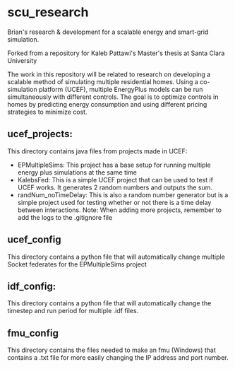# scu_research
Brian's research & development for a scalable energy and smart-grid simulation.

Forked from a repository for Kaleb Pattawi's Master's thesis at Santa Clara University

The work in this repository will be related to research on developing a scalable method of simulating multiple residential homes.  Using a co-simulation platform (UCEF), multiple EnergyPlus models can be run simultaneously with different controls.  The goal is to optimize controls in homes by predicting energy consumption and using different pricing strategies to minimize cost.

## ucef_projects:
This directory contains java files from projects made in UCEF:
- EPMultipleSims: This project has a base setup for running multiple energy plus simulations at the same time
- KalebsFed: This is a simple UCEF project that can be used to test if UCEF works.  It generates 2 random numbers and outputs the sum.
- randNum_noTimeDelay: This is also a random number generator but is a simple project used for testing whether or not there is a time delay between interactions.
Note: When adding more projects, remember to add the logs to the .gitignore file

## ucef_config
This directory contains a python file that will automatically change multiple Socket federates for the EPMultipleSims project

## idf_config:
This directory contains a python file that will automatically change the timestep and run period for multiple .idf files.

## fmu_config
This directory contains the files needed to make an fmu (Windows) that contains a .txt file for more easily changing the IP address and port number.
